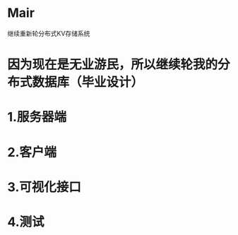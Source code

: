 # Mair
继续重新轮分布式KV存储系统
# 因为现在是无业游民，所以继续轮我的分布式数据库（毕业设计）



# 1.服务器端




# 2.客户端



# 3.可视化接口



# 4.测试


